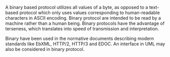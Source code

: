 A binary based protocol utilizes all values of a byte, as opposed to a text-based protocol which only uses values corresponding to human-readable characters in ASCII encoding. Binary protocol are intended to be read by a machine rather than a human being. Binary protocols have the advantage of terseness, which translates into speed of transmission and interpretation.

Binary have been used in the normative documents describing modern standards like EbXML, HTTP/2, HTTP/3 and EDOC. An interface in UML may also be considered in binary protocol.